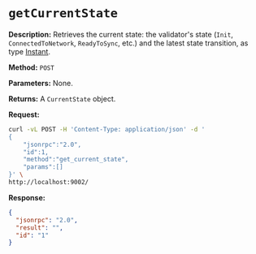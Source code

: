 # `getCurrentState`

**Description:** Retrieves the current state: the validator's state (`Init`, `ConnectedToNetwork`, `ReadyToSync`, etc.) and the latest state transition, as type [Instant].

**Method:** `POST`

**Parameters:**
    None.

**Returns:** A `CurrentState` object.

**Request:**
```bash
curl -vL POST -H 'Content-Type: application/json' -d '
{
    "jsonrpc":"2.0",
    "id":1,
    "method":"get_current_state",
    "params":[]
}' \
http://localhost:9002/
```

**Response:**
```json
{
  "jsonrpc": "2.0",
  "result": "",
  "id": "1"
}
```

<!-- External -->
[Instant]: https://doc.rust-lang.org/std/time/struct.Instant.html
